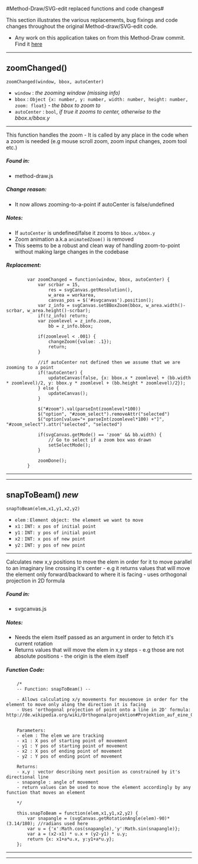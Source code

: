 #Method-Draw/SVG-edit replaced functions and code changes#

This section illustrates the various replacements, bug fixings and code changes throughout the original Method-draw/SVG-edit code.

- Any work on this application takes on from this Method-Draw commit. Find it [here](https://github.com/duopixel/Method-Draw/tree/e99203c973edc69114ede228b443bab0b1ce5996)


----------

## zoomChanged() ##

    zoomChanged(window, bbox, autoCenter)

- `window` : *the zooming window (missing info)*
- `bbox` : `Object {x: number, y: number, width: number, height: number, zoom: float}` - *the bbox to zoom to*
- `autoCenter` : `bool`, *if true it zooms to center, otherwise to the bbox.x/bbox.y*

----------

This function handles the zoom - 
It is called by any place in the code when a zoom is needed (e.g mouse scroll zoom, zoom input changes, zoom tool etc.)

##### Found in: #####
- method-draw.js

##### Change reason: #####
- It now allows zooming-to-a-point if autoCenter is false/undefined

##### Notes: #####
- If `autoCenter` is undefined/false it zooms to `bbox.x/bbox.y`
- Zoom animation a.k.a `animatedZoom()` is removed
- This seems to be a robust and clean way of handling zoom-to-point without making large changes in the codebase

##### Replacement: #####

			var zoomChanged = function(window, bbox, autoCenter) {
				var scrbar = 15,
					res = svgCanvas.getResolution(),
					w_area = workarea,
					canvas_pos = $('#svgcanvas').position();
				var z_info = svgCanvas.setBBoxZoom(bbox, w_area.width()-scrbar, w_area.height()-scrbar);
				if(!z_info) return;
				var zoomlevel = z_info.zoom,
					bb = z_info.bbox;
				
				if(zoomlevel < .001) {
					changeZoom({value: .1});
					return;
				}

				//if autoCenter not defined then we assume that we are zooming to a point
				if(!autoCenter) {
					updateCanvas(false, {x: bbox.x * zoomlevel + (bb.width * zoomlevel)/2, y: bbox.y * zoomlevel + (bb.height * zoomlevel)/2});
				} else { 
					updateCanvas();
				}

			    $("#zoom").val(parseInt(zoomlevel*100))
			    $("option", "#zoom_select").removeAttr("selected")
			    $("option[value="+ parseInt(zoomlevel*100) +"]", "#zoom_select").attr("selected", "selected")

				if(svgCanvas.getMode() == 'zoom' && bb.width) {
					// Go to select if a zoom box was drawn
					setSelectMode();
				}
				
				zoomDone();
			}

----------

----------


## snapToBeam() ***new*** ##

    snapToBeam(elem,x1,y1,x2,y2)
    
- `elem` : `Element object: the element we want to move`
- `x1` : `INT: x pos of initial point`
- `y1` : `INT: y pos of initial point`
- `x2` : `INT: x pos of new point` 
- `y2` : `INT: y pos of new point`

----------

Calculates new x,y positions to move the elem in order for it to move parallel to an imaginary line crossing it's center - e.g it returns values that will move the element only forward/backward to where it is facing - uses orthogonal projection in 2D formula

##### Found in: #####
- svgcanvas.js

##### Notes: #####
- Needs the elem itself passed as an argument in order to fetch it's current rotation
- Returns values that will move the elem in x,y steps - e.g those are not absolute positions - the origin is the elem itself

##### Function Code: #####

		/* 
		-- Function: snapToBeam() --
		
		- Allows calculating x/y movements for mousemove in order for the element to move only along the direction it is facing
		- Uses 'orthogonal projection of point onto a line in 2D' formula: http://de.wikipedia.org/wiki/Orthogonalprojektion#Projektion_auf_eine_Gerade
		
		
		Parameters:
		- elem : The elem we are tracking
		- x1 : X pos of starting point of movement
		- y1 : Y pos of starting point of movement
		- x2 : X pos of ending point of movement
		- y2 : Y pos of ending point of movement
		
		Returns:
		- x,y : vector describing next position as constrained by it's directional line 
		- snapangle : angle of movement
		- return values can be used to move the element accordingly by any function that moves an element
		
		*/
		
		this.snapToBeam = function(elem,x1,y1,x2,y2) {
			var snapangle = (svgCanvas.getRotationAngle(elem)-90)*(3.14/180); //radians used here
			var u = {'x':Math.cos(snapangle),'y':Math.sin(snapangle)};
			var a = (x2-x1) * u.x + (y2-y1) * u.y;
			return {x: x1+a*u.x, y:y1+a*u.y};
		};

----------

----------
